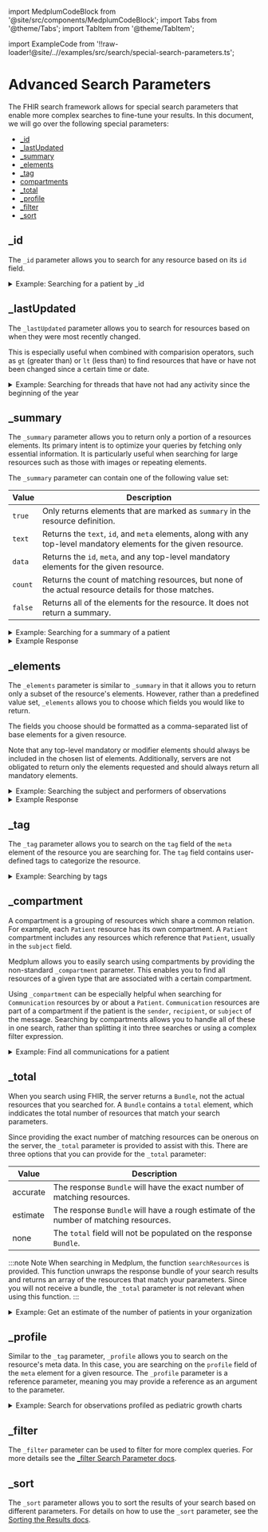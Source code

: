 import MedplumCodeBlock from '@site/src/components/MedplumCodeBlock';
import Tabs from '@theme/Tabs';
import TabItem from '@theme/TabItem';

import ExampleCode from '!!raw-loader!@site/..//examples/src/search/special-search-parameters.ts';

# Advanced Search Parameters

The FHIR search framework allows for special search parameters that enable more complex searches to fine-tune your results. In this document, we will go over the following special parameters:

- [_id](#id)
- [_lastUpdated](#lastupdated)
- [_summary](#summary)
- [_elements](#elements)
- [_tag](#tag)
- [compartments](#compartments)
- [_total](#total)
- [_profile](#profile)
- [_filter](#filter)
- [_sort](#sort)

## _id

The `_id` parameter allows you to search for any resource based on its `id` field. 

<details><summary>Example: Searching for a patient by _id</summary>
  <Tabs groupId="language">
    <TabItem value="ts" label="Typescript">
      <MedplumCodeBlock language="ts" selectBlocks="idTs">
        {ExampleCode}
      </MedplumCodeBlock>
    </TabItem>
    <TabItem value="cli" label="CLI">
      <MedplumCodeBlock language="bash" selectBlocks="idCli">
        {ExampleCode}
      </MedplumCodeBlock>
    </TabItem>
    <TabItem value="curl" label="cURL">
      <MedplumCodeBlock language="bash" selectBlocks="idCurl">
        {ExampleCode}
      </MedplumCodeBlock>
    </TabItem>
  </Tabs>
</details>

## _lastUpdated

The `_lastUpdated` parameter allows you to search for resources based on when they were most recently changed. 

This is especially useful when combined with comparision operators, such as `gt` (greater than) or `lt` (less than) to find resources that have or have not been changed since a certain time or date. 

<details><summary>Example: Searching for threads that have not had any activity since the beginning of the year</summary>
  <Tabs groupId="language">
    <TabItem value="ts" label="Typescript">
      <MedplumCodeBlock language="ts" selectBlocks="lastUpdatedTs">
        {ExampleCode}
      </MedplumCodeBlock>
    </TabItem>
    <TabItem value="cli" label="CLI">
      <MedplumCodeBlock language="bash" selectBlocks="lastUpdatedCli">
        {ExampleCode}
      </MedplumCodeBlock>
    </TabItem>
    <TabItem value="curl" label="cURL">
      <MedplumCodeBlock language="bash" selectBlocks="lastUpdatedCurl">
        {ExampleCode}
      </MedplumCodeBlock>
    </TabItem>
  </Tabs>
</details>

## _summary

The `_summary` parameter allows you to return only a portion of a resources elements. Its primary intent is to optimize your queries by fetching only essential information. It is particularly useful when searching for large resources such as those with images or repeating elements.

The `_summary` parameter can contain one of the following value set:

| Value   | Description                                                                                                        |
| ------- | ------------------------------------------------------------------------------------------------------------------ |
| `true`  | Only returns elements that are marked as `summary` in the resource definition.                                     |
| `text`  | Returns the `text`, `id`, and `meta` elements, along with any top-level mandatory elements for the given resource. |
| `data`  | Returns the `id`, `meta`, and any top-level mandatory elements for the given resource.                             |
| `count` | Returns the count of matching resources, but none of the actual resource details for those matches.                |
| `false` | Returns all of the elements for the resource. It does not return a summary.                                        |

<details><summary>Example: Searching for a summary of a patient</summary>
  <Tabs groupId="language">
    <TabItem value="ts" label="Typescript">
      <MedplumCodeBlock language="ts" selectBlocks="summaryTs">
        {ExampleCode}
      </MedplumCodeBlock>
    </TabItem>
    <TabItem value="cli" label="CLI">
      <MedplumCodeBlock language="bash" selectBlocks="summaryCli">
        {ExampleCode}
      </MedplumCodeBlock>
    </TabItem>
    <TabItem value="curl" label="cURL">
      <MedplumCodeBlock language="bash" selectBlocks="summaryCurl">
        {ExampleCode}
      </MedplumCodeBlock>
    </TabItem>
  </Tabs>
</details>

<details><summary>Example Response</summary>
  <MedplumCodeBlock language="bash" selectBlocks="summaryResponse">
    {ExampleCode}
  </MedplumCodeBlock>
</details>

## _elements

The `_elements` parameter is similar to `_summary` in that it allows you to return only a subset of the resource's elements. However, rather than a predefined value set, `_elements` allows you to choose which fields you would like to return. 

The fields you choose should be formatted as a comma-separated list of base elements for a given resource. 

Note that any top-level mandatory or modifier elements should always be included in the chosen list of elements. Additionally, servers are not obligated to return only the elements requested and should always return all mandatory elements.

<details><summary>Example: Searching the subject and performers of observations</summary>
  <Tabs groupId="language">
    <TabItem value="ts" label="Typescript">
      <MedplumCodeBlock language="ts" selectBlocks="elementsTs">
        {ExampleCode}
      </MedplumCodeBlock>
    </TabItem>
    <TabItem value="cli" label="CLI">
      <MedplumCodeBlock language="bash" selectBlocks="elementsCli">
        {ExampleCode}
      </MedplumCodeBlock>
    </TabItem>
    <TabItem value="curl" label="cURL">
      <MedplumCodeBlock language="bash" selectBlocks="elementsCurl">
        {ExampleCode}
      </MedplumCodeBlock>
    </TabItem>
  </Tabs>
</details>

<details><summary>Example Response</summary>
  <MedplumCodeBlock language="bash" selectBlocks="elementsResponse">
    {ExampleCode}
  </MedplumCodeBlock>
</details>

## _tag

The `_tag` parameter allows you to search on the `tag` field of the `meta` element of the resource you are searching for. The `tag` field contains user-defined tags to categorize the resource.

<details><summary>Example: Searching by tags</summary>
  <Tabs groupId="language">
    <TabItem value="ts" label="Typescript">
      <MedplumCodeBlock language="ts" selectBlocks="tagTs">
        {ExampleCode}
      </MedplumCodeBlock>
    </TabItem>
    <TabItem value="cli" label="CLI">
      <MedplumCodeBlock language="bash" selectBlocks="tagCli">
        {ExampleCode}
      </MedplumCodeBlock>
    </TabItem>
    <TabItem value="curl" label="cURL">
      <MedplumCodeBlock language="bash" selectBlocks="tagCurl">
        {ExampleCode}
      </MedplumCodeBlock>
    </TabItem>
  </Tabs>
</details>

## _compartment

A compartment is a grouping of resources which share a common relation. For example, each `Patient` resource has its own compartment. A `Patient` compartment includes any resources which reference that `Patient`, usually in the `subject` field.

Medplum allows you to easily search using compartments by providing the non-standard `_compartment` parameter. This enables you to find all resources of a given type that are associated with a certain compartment. 

Using `_compartment` can be especially helpful when searching for `Communication` resources by or about a `Patient`. `Communication` resources are part of a compartment if the patient is the `sender`, `recipient`, or `subject` of the message. Searching by compartments allows you to handle all of these in one search, rather than splitting it into three searches or using a complex filter expression.

<details><summary>Example: Find all communications for a patient</summary>
  <Tabs groupId="language">
    <TabItem value="ts" label="Typescript">
      <MedplumCodeBlock language="ts" selectBlocks="compartmentTs">
        {ExampleCode}
      </MedplumCodeBlock>
    </TabItem>
    <TabItem value="cli" label="CLI">
      <MedplumCodeBlock language="bash" selectBlocks="compartmentCli">
        {ExampleCode}
      </MedplumCodeBlock>
    </TabItem>
    <TabItem value="curl" label="cURL">
      <MedplumCodeBlock language="bash" selectBlocks="compartmentCurl">
        {ExampleCode}
      </MedplumCodeBlock>
    </TabItem>
  </Tabs>
</details>

## _total

When you search using FHIR, the server returns a `Bundle`, not the actual resources that you searched for. A `Bundle` contains a `total` element, which inddicates the total number of resources that match your search parameters.

Since providing the exact number of matching resources can be onerous on the server, the `_total` parameter is provided to assist with this. There are three options that you can provide for the `_total` parameter: 

| Value    | Description                                                                           |
| -------- | ------------------------------------------------------------------------------------- |
| accurate | The response `Bundle` will have the exact number of matching resources.               |
| estimate | The response `Bundle` will have a rough estimate of the number of matching resources. |
| none     | The `total` field will not be populated on the response `Bundle`.                     |

:::note Note
When searching in Medplum, the function `searchResources` is provided. This function unwraps the response bundle of your search results and returns an array of the resources that match your parameters. Since you will not receive a bundle, the `_total` parameter is not relevant when using this function.
:::

<details><summary>Example: Get an estimate of the number of patients in your organization</summary>
  <Tabs groupId="language">
    <TabItem value="ts" label="Typescript">
      <MedplumCodeBlock language="ts" selectBlocks="totalTs">
        {ExampleCode}
      </MedplumCodeBlock>
    </TabItem>
    <TabItem value="cli" label="CLI">
      <MedplumCodeBlock language="bash" selectBlocks="totalCli">
        {ExampleCode}
      </MedplumCodeBlock>
    </TabItem>
    <TabItem value="curl" label="cURL">
      <MedplumCodeBlock language="bash" selectBlocks="totalCurl">
        {ExampleCode}
      </MedplumCodeBlock>
    </TabItem>
  </Tabs>
</details>

## _profile

Similar to the `_tag` parameter, `_profile` allows you to search on the resource's meta data. In this case, you are searching on the `profile` field of the `meta` element for a given resource. The `_profile` parameter is a reference parameter, meaning you may provide a reference as an argument to the parameter.

<details><summary>Example: Search for observations profiled as pediatric growth charts</summary>
  <Tabs groupId="language">
    <TabItem value="ts" label="Typescript">
      <MedplumCodeBlock language="ts" selectBlocks="profileTs">
        {ExampleCode}
      </MedplumCodeBlock>
    </TabItem>
    <TabItem value="cli" label="CLI">
      <MedplumCodeBlock language="bash" selectBlocks="profileCli">
        {ExampleCode}
      </MedplumCodeBlock>
    </TabItem>
    <TabItem value="curl" label="cURL">
      <MedplumCodeBlock language="bash" selectBlocks="profileCurl">
        {ExampleCode}
      </MedplumCodeBlock>
    </TabItem>
  </Tabs>
</details>

## _filter

The `_filter` parameter can be used to filter for more complex queries. For more details see the [_filter Search Parameter docs](/docs/search/filter-search-parameter).

## _sort

The `_sort` parameter allows you to sort the results of your search based on different parameters. For details on how to use the `_sort` parameter, see the [Sorting the Results docs](/docs/search/basic-search#sorting-the-results).
